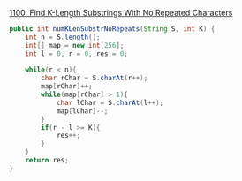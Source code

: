 [1100. Find K-Length Substrings With No Repeated Characters](https://leetcode.com/problems/find-k-length-substrings-with-no-repeated-characters/)

```java
public int numKLenSubstrNoRepeats(String S, int K) {
    int n = S.length();
    int[] map = new int[256];
    int l = 0, r = 0, res = 0;
    
    while(r < n){
        char rChar = S.charAt(r++);
        map[rChar]++;
        while(map[rChar] > 1){
            char lChar = S.charAt(l++);
            map[lChar]--;
        }
        if(r - l >= K){
            res++;
        }
    }
    return res;
}
```


